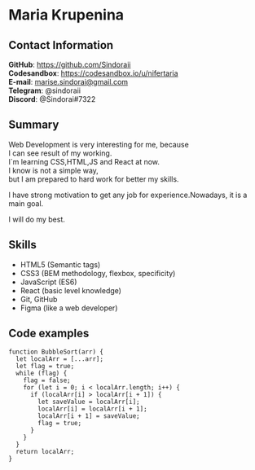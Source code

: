 # Maria Krupenina
## Contact Information  
**GitHub**: https://github.com/Sindoraii    
**Codesandbox**: https://codesandbox.io/u/nifertaria     
**E-mail**: marise.sindorai@gmail.com     
**Telegram**: @sindoraii     
**Discord**:  @Sindorai#7322  

## Summary
Web Development is very interesting for me, because  
I can see result of my working.         
I`m learning CSS,HTML,JS and React at now.     
I know is not a simple way,  
but I am prepared to hard work for better my skills.

I have strong motivation to get any job for experience.Nowadays, it is a main goal.  

I will do my best.  

## Skills
+ HTML5 (Semantic tags)
+ CSS3 (BEM methodology, flexbox, specificity)
+ JavaScript (ES6)
+ React (basic level knowledge)
+ Git, GitHub
+ Figma (like a web developer)
## Code examples
``` 
function BubbleSort(arr) {
  let localArr = [...arr];
  let flag = true;
  while (flag) {
    flag = false;
    for (let i = 0; i < localArr.length; i++) {
      if (localArr[i] > localArr[i + 1]) {
        let saveValue = localArr[i];
        localArr[i] = localArr[i + 1];
        localArr[i + 1] = saveValue;
        flag = true;
      }
    }
  }
  return localArr;
}
```